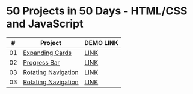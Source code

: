 # 50 Projects in 50 Days - HTML/CSS and JavaScript

|  #  | Project                                                                                                   | DEMO LINK                                       |
| :-: | --------------------------------------------------------------------------------------------------------- | ----------------------------------------------- |
| 01  | [Expanding Cards](https://github.com/adarshgowdaa/50projects50days/tree/main/ExpandingCards_Day1)         | [LINK](https://expand-cards-day1.netlify.app/)  |
| 02  | [Progress Bar](https://github.com/adarshgowdaa/50projects50days/tree/main/ProgressBar_Day2)               | [LINK](https://progress-bar-day2.netlify.app/)  |
| 03  | [Rotating Navigation](https://github.com/adarshgowdaa/50projects50days/tree/main/RotatingNavigation_Day3) | [LINK](https://rotating-nav-day3.netlify.app/)  |
| 03  | [Rotating Navigation](https://github.com/adarshgowdaa/50projects50days/tree/main/HiddenSearch_Day4)       | [LINK](https://hidden-search-day4.netlify.app/) |
